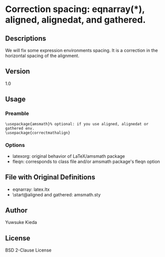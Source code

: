 # Correction spacing: eqnarray(*), aligned, alignedat, and gathered.

## Descriptions

We will fix some expression environments spacing.
It is a correction in the horizontal spacing of the alignment.

## Version

1.0

## Usage

### Preamble

```
\usepackage{amsmath}% optional: if you use aligned, alignedat or gathered env.
\usepackage{correctmathalign}
```

### Options

 * latexorg: original behavior of LaTeX/amsmath package
 * fleqn: corresponds to class file and/or amsmath package's fleqn option

## File with Original Definitions

 * eqnarray: latex.ltx
 * \start@aligned and gathered: amsmath.sty

## Author

Yuwsuke Kieda

## License

BSD 2-Clause License
